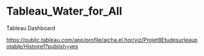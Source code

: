 # Tableau_Water_for_All

Tableau Dashboard

https://public.tableau.com/app/profile/aicha.el.hor/viz/Projet8Etudesurleaupotable/Histoire1?publish=yes
